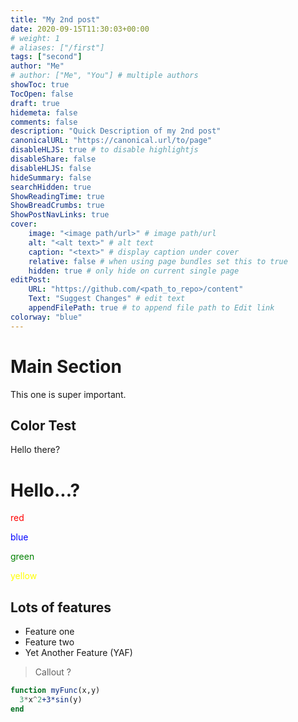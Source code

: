 ```yaml
---
title: "My 2nd post"
date: 2020-09-15T11:30:03+00:00
# weight: 1
# aliases: ["/first"]
tags: ["second"]
author: "Me"
# author: ["Me", "You"] # multiple authors
showToc: true
TocOpen: false
draft: true
hidemeta: false
comments: false
description: "Quick Description of my 2nd post"
canonicalURL: "https://canonical.url/to/page"
disableHLJS: true # to disable highlightjs
disableShare: false
disableHLJS: false
hideSummary: false
searchHidden: true
ShowReadingTime: true
ShowBreadCrumbs: true
ShowPostNavLinks: true
cover:
    image: "<image path/url>" # image path/url
    alt: "<alt text>" # alt text
    caption: "<text>" # display caption under cover
    relative: false # when using page bundles set this to true
    hidden: true # only hide on current single page
editPost:
    URL: "https://github.com/<path_to_repo>/content"
    Text: "Suggest Changes" # edit text
    appendFilePath: true # to append file path to Edit link
colorway: "blue"
---
```


# Main Section

This one is super important.

## Color Test
  Hello there?
  <h1>Hello...?</h1>
  <p style="color:red;">red</p>
  <p style="color:blue;">blue</p>
  <p style="color:green;">green</p>
  <p style="color:yellow;">yellow</p>

## Lots of features
* Feature one
* Feature two
* Yet Another Feature (YAF)

> Callout ?

```julia
function myFunc(x,y)
  3*x^2+3*sin(y)
end
```
